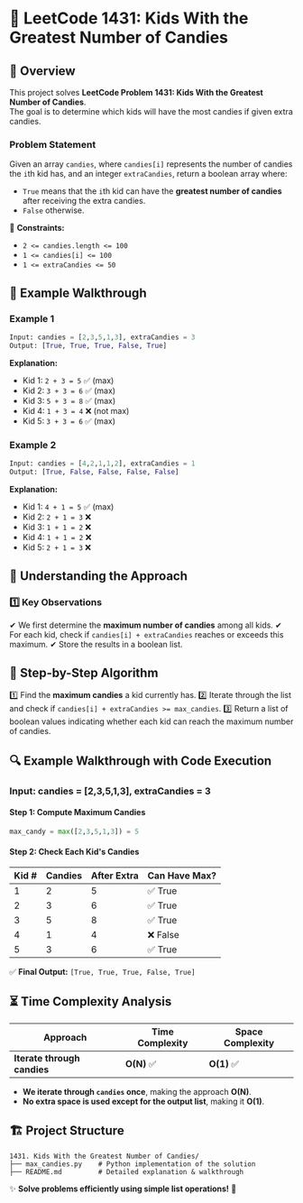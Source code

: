 # 🍬 LeetCode 1431: Kids With the Greatest Number of Candies

## 📝 Overview
This project solves **LeetCode Problem 1431: Kids With the Greatest Number of Candies**.  
The goal is to determine which kids will have the most candies if given extra candies.

### **Problem Statement**
Given an array `candies`, where `candies[i]` represents the number of candies the `i`th kid has, and an integer `extraCandies`, return a boolean array where:
- `True` means that the `i`th kid can have the **greatest number of candies** after receiving the extra candies.
- `False` otherwise.

🔹 **Constraints:**
- `2 <= candies.length <= 100`
- `1 <= candies[i] <= 100`
- `1 <= extraCandies <= 50`

## 🎯 Example Walkthrough

### **Example 1**
```python
Input: candies = [2,3,5,1,3], extraCandies = 3
Output: [True, True, True, False, True]
```
**Explanation:**
- Kid 1: `2 + 3 = 5` ✅ (max)
- Kid 2: `3 + 3 = 6` ✅ (max)
- Kid 3: `5 + 3 = 8` ✅ (max)
- Kid 4: `1 + 3 = 4` ❌ (not max)
- Kid 5: `3 + 3 = 6` ✅ (max)

### **Example 2**
```python
Input: candies = [4,2,1,1,2], extraCandies = 1
Output: [True, False, False, False, False]
```
**Explanation:**
- Kid 1: `4 + 1 = 5` ✅ (max)
- Kid 2: `2 + 1 = 3` ❌
- Kid 3: `1 + 1 = 2` ❌
- Kid 4: `1 + 1 = 2` ❌
- Kid 5: `2 + 1 = 3` ❌

## 🚀 Understanding the Approach
### **1️⃣ Key Observations**
✔ We first determine the **maximum number of candies** among all kids.
✔ For each kid, check if `candies[i] + extraCandies` reaches or exceeds this maximum.
✔ Store the results in a boolean list.

## 📝 Step-by-Step Algorithm
1️⃣ Find the **maximum candies** a kid currently has.
2️⃣ Iterate through the list and check if `candies[i] + extraCandies >= max_candies`.
3️⃣ Return a list of boolean values indicating whether each kid can reach the maximum number of candies.

## 🔍 Example Walkthrough with Code Execution

### **Input: candies = [2,3,5,1,3], extraCandies = 3**
#### **Step 1: Compute Maximum Candies**
```python
max_candy = max([2,3,5,1,3]) = 5
```

#### **Step 2: Check Each Kid's Candies**
| Kid # | Candies | After Extra | Can Have Max? |
|--------|---------|-------------|--------------|
| 1      | 2       | 5           | ✅ True      |
| 2      | 3       | 6           | ✅ True      |
| 3      | 5       | 8           | ✅ True      |
| 4      | 1       | 4           | ❌ False     |
| 5      | 3       | 6           | ✅ True      |

✅ **Final Output:** `[True, True, True, False, True]`

## ⏳ **Time Complexity Analysis**
| Approach | Time Complexity | Space Complexity |
|----------|----------------|------------------|
| **Iterate through candies** | **O(N)** ✅ | **O(1)** ✅ |

- **We iterate through `candies` once**, making the approach **O(N)**.
- **No extra space is used except for the output list**, making it **O(1)**.

## **🏗 Project Structure**
```
1431. Kids With the Greatest Number of Candies/
├── max_candies.py    # Python implementation of the solution
├── README.md         # Detailed explanation & walkthrough
```

✨ **Solve problems efficiently using simple list operations!** 🚀

